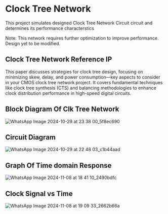 # Clock Tree Network 
This project simulates designed Clock Tree Network Circuit circuit and determines its performance characterstics

Note: This network requires further optimization to improve performance. Design yet to be modified.

## Clock Tree Network Reference IP

This paper discusses strategies for clock tree design, focusing on minimizing skew, delay, and power consumption—key aspects to consider in your CMOS clock tree network project. It covers fundamental techniques like clock tree synthesis (CTS) and balancing methodologies to enhance clock distribution performance in high-speed digital circuits.

## Block Diagram Of Clk Tree Network
![WhatsApp Image 2024-10-29 at 23 38 00_5f8ec690](https://github.com/user-attachments/assets/18662f83-1bd3-4816-87bf-bc8bae85f108)


## Circuit Diagram 
![WhatsApp Image 2024-10-29 at 22 48 03_c1b44aad](https://github.com/user-attachments/assets/0b62f720-d480-4686-8928-abc9eaa1e7b3)


## Graph Of Time domain Response
![WhatsApp Image 2024-11-08 at 18 41 10_2490bdfc](https://github.com/user-attachments/assets/618f6b0a-6688-4dce-856d-02e03ccbd978)

## Clock Signal vs Time
![WhatsApp Image 2024-11-08 at 19 09 33_2662b66a](https://github.com/user-attachments/assets/e7ff5e95-6d83-4172-b7cc-4a7f49a2cd97)


